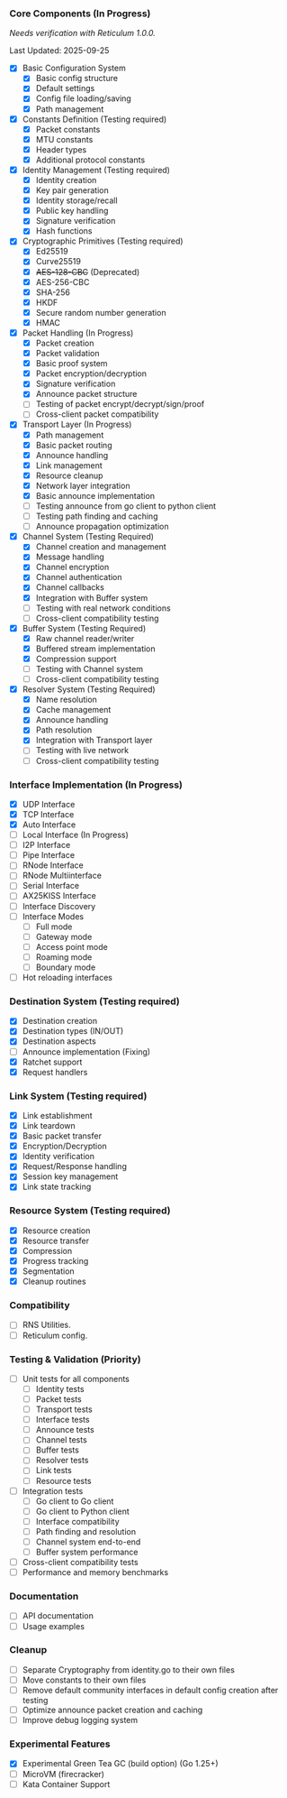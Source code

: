 ### Core Components (In Progress) 

*Needs verification with Reticulum 1.0.0.*

Last Updated: 2025-09-25

- [x] Basic Configuration System
  - [x] Basic config structure
  - [x] Default settings
  - [x] Config file loading/saving
  - [x] Path management

- [x] Constants Definition (Testing required)
  - [x] Packet constants
  - [x] MTU constants
  - [x] Header types
  - [x] Additional protocol constants

- [x] Identity Management (Testing required)
  - [x] Identity creation
  - [x] Key pair generation
  - [x] Identity storage/recall
  - [x] Public key handling
  - [x] Signature verification
  - [x] Hash functions

- [x] Cryptographic Primitives (Testing required)
  - [x] Ed25519
  - [x] Curve25519
  - [x] ~~AES-128-CBC~~ (Deprecated)
  - [x] AES-256-CBC
  - [x] SHA-256
  - [x] HKDF
  - [x] Secure random number generation
  - [x] HMAC

- [x] Packet Handling (In Progress)
  - [x] Packet creation
  - [x] Packet validation
  - [x] Basic proof system
  - [x] Packet encryption/decryption
  - [x] Signature verification
  - [x] Announce packet structure
  - [ ] Testing of packet encrypt/decrypt/sign/proof
  - [ ] Cross-client packet compatibility

- [x] Transport Layer (In Progress)
  - [x] Path management
  - [x] Basic packet routing
  - [x] Announce handling
  - [x] Link management
  - [x] Resource cleanup
  - [x] Network layer integration
  - [x] Basic announce implementation
  - [ ] Testing announce from go client to python client
  - [ ] Testing path finding and caching
  - [ ] Announce propagation optimization

- [x] Channel System (Testing Required)
  - [x] Channel creation and management
  - [x] Message handling
  - [x] Channel encryption
  - [x] Channel authentication
  - [x] Channel callbacks
  - [x] Integration with Buffer system
  - [ ] Testing with real network conditions
  - [ ] Cross-client compatibility testing

- [x] Buffer System (Testing Required)
  - [x] Raw channel reader/writer
  - [x] Buffered stream implementation
  - [x] Compression support
  - [ ] Testing with Channel system
  - [ ] Cross-client compatibility testing

- [x] Resolver System (Testing Required)
  - [x] Name resolution
  - [x] Cache management
  - [x] Announce handling
  - [x] Path resolution
  - [x] Integration with Transport layer
  - [ ] Testing with live network
  - [ ] Cross-client compatibility testing

### Interface Implementation (In Progress)
- [x] UDP Interface
- [x] TCP Interface
- [x] Auto Interface
- [ ] Local Interface (In Progress)
- [ ] I2P Interface
- [ ] Pipe Interface
- [ ] RNode Interface
- [ ] RNode Multiinterface
- [ ] Serial Interface
- [ ] AX25KISS Interface
- [ ] Interface Discovery
- [ ] Interface Modes
  - [ ] Full mode
  - [ ] Gateway mode
  - [ ] Access point mode
  - [ ] Roaming mode
  - [ ] Boundary mode

- [ ] Hot reloading interfaces

### Destination System (Testing required)
- [x] Destination creation
- [x] Destination types (IN/OUT)
- [x] Destination aspects
- [ ] Announce implementation (Fixing)
- [x] Ratchet support
- [x] Request handlers

### Link System (Testing required)
- [x] Link establishment
- [x] Link teardown
- [x] Basic packet transfer
- [x] Encryption/Decryption
- [x] Identity verification
- [x] Request/Response handling
- [x] Session key management
- [x] Link state tracking

### Resource System (Testing required)
- [x] Resource creation
- [x] Resource transfer
- [x] Compression
- [x] Progress tracking
- [x] Segmentation
- [x] Cleanup routines

### Compatibility
- [ ] RNS Utilities.
- [ ] Reticulum config.

### Testing & Validation (Priority)
- [ ] Unit tests for all components
  - [ ] Identity tests
  - [ ] Packet tests
  - [ ] Transport tests
  - [ ] Interface tests
  - [ ] Announce tests
  - [ ] Channel tests
  - [ ] Buffer tests
  - [ ] Resolver tests
  - [ ] Link tests
  - [ ] Resource tests
- [ ] Integration tests
  - [ ] Go client to Go client
  - [ ] Go client to Python client
  - [ ] Interface compatibility
  - [ ] Path finding and resolution
  - [ ] Channel system end-to-end
  - [ ] Buffer system performance
- [ ] Cross-client compatibility tests
- [ ] Performance and memory benchmarks

### Documentation
- [ ] API documentation
- [ ] Usage examples

### Cleanup
- [ ] Separate Cryptography from identity.go to their own files
- [ ] Move constants to their own files
- [ ] Remove default community interfaces in default config creation after testing
- [ ] Optimize announce packet creation and caching
- [ ] Improve debug logging system

### Experimental Features
- [x] Experimental Green Tea GC (build option) (Go 1.25+)
- [ ] MicroVM (firecracker)
- [ ] Kata Container Support